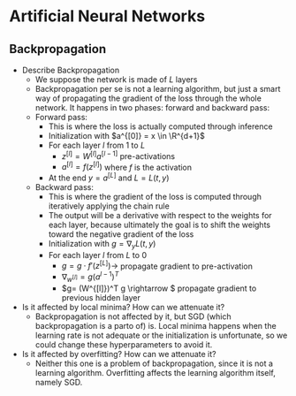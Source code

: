 # Artificial Neural Networks

## Backpropagation

- Describe Backpropagation
  - We suppose the network is made of $L$ layers
  - Backpropagation per se is not a learning algorithm, but just a smart way of propagating the gradient of the loss through the whole network. It happens in two phases: forward and backward pass:
  - Forward pass:
    - This is where the loss is actually computed through inference
    - Initialization with $a^{[0]} = x \in \R^{d+1}$ 
    - For each layer $l$ from 1 to $L$
      - $z^{[l]} = W^{[l]}a^{[l-1]}$ pre-activations
      - $a^{[l]}=f(z^{[l]})$ where $f$ is the activation
    - At the end $y=a^{[L]}$ and $L = L(t,y)$
  - Backward pass:
    - This is where the gradient of the loss is computed through iteratively applying the chain rule
    - The output will be a derivative with respect to the weights for each layer, because ultimately the goal is to shift the weights toward the negative gradient of the loss
    - Initialization with $g= \nabla_y L(t,y)$
    - For each layer $l$ from $L$ to $0$
      - $g = g \cdot f'(z^{[L]}) \rightarrow$ propagate gradient to pre-activation
      - $\nabla_{w^{[l]}} = g (a^{l-1})^T$
      - $g= (W^{[l]})^T g \rightarrow $ propagate gradient to previous hidden layer
- Is it affected by local minima? How can we attenuate it?
  - Backpropagation is not affected by it, but SGD (which backpropagation is a parto of) is. Local minima happens when the learning rate is not adequate or the initialization is unfortunate, so we could change these hyperparameters to avoid it.
- Is it affected by overfitting? How can we attenuate it?
  - Neither this one is a problem of backpropagation, since it is not a learning algorithm. Overfitting affects the learning algorithm itself, namely SGD.
